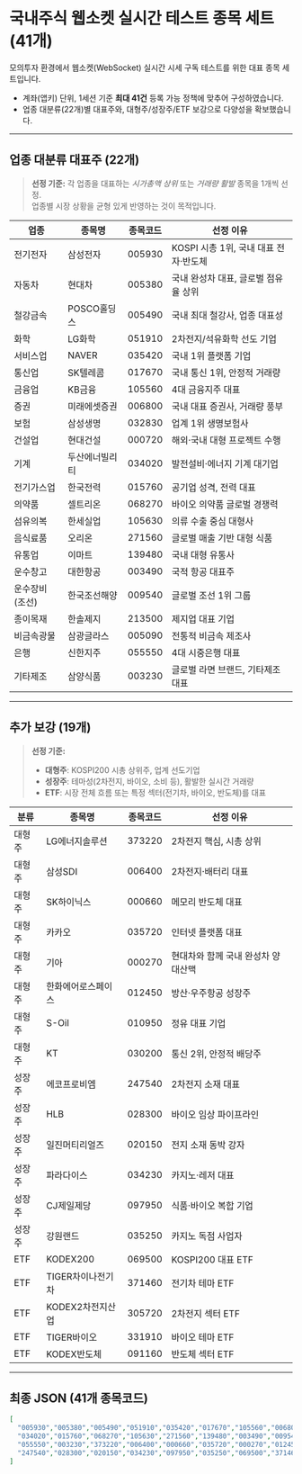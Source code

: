 # 국내주식 웹소켓 실시간 테스트 종목 세트 (41개)

모의투자 환경에서 웹소켓(WebSocket) 실시간 시세 구독 테스트를 위한 대표 종목 세트입니다.
- 계좌(앱키) 단위, 1세션 기준 **최대 41건** 등록 가능 정책에 맞추어 구성하였습니다.
- 업종 대분류(22개)별 대표주와, 대형주/성장주/ETF 보강으로 다양성을 확보했습니다.

---

## 업종 대분류 대표주 (22개)

> **선정 기준:** 각 업종을 대표하는 *시가총액 상위* 또는 *거래량 활발* 종목을 1개씩 선정.  
> 업종별 시장 상황을 균형 있게 반영하는 것이 목적입니다.

| 업종 | 종목명 | 종목코드 | 선정 이유 |
|------|--------|----------|-----------|
| 전기전자 | 삼성전자 | 005930 | KOSPI 시총 1위, 국내 대표 전자·반도체 |
| 자동차 | 현대차 | 005380 | 국내 완성차 대표, 글로벌 점유율 상위 |
| 철강금속 | POSCO홀딩스 | 005490 | 국내 최대 철강사, 업종 대표성 |
| 화학 | LG화학 | 051910 | 2차전지/석유화학 선도 기업 |
| 서비스업 | NAVER | 035420 | 국내 1위 플랫폼 기업 |
| 통신업 | SK텔레콤 | 017670 | 국내 통신 1위, 안정적 거래량 |
| 금융업 | KB금융 | 105560 | 4대 금융지주 대표 |
| 증권 | 미래에셋증권 | 006800 | 국내 대표 증권사, 거래량 풍부 |
| 보험 | 삼성생명 | 032830 | 업계 1위 생명보험사 |
| 건설업 | 현대건설 | 000720 | 해외·국내 대형 프로젝트 수행 |
| 기계 | 두산에너빌리티 | 034020 | 발전설비·에너지 기계 대기업 |
| 전기가스업 | 한국전력 | 015760 | 공기업 성격, 전력 대표 |
| 의약품 | 셀트리온 | 068270 | 바이오 의약품 글로벌 경쟁력 |
| 섬유의복 | 한세실업 | 105630 | 의류 수출 중심 대형사 |
| 음식료품 | 오리온 | 271560 | 글로벌 매출 기반 대형 식품 |
| 유통업 | 이마트 | 139480 | 국내 대형 유통사 |
| 운수창고 | 대한항공 | 003490 | 국적 항공 대표주 |
| 운수장비(조선) | 한국조선해양 | 009540 | 글로벌 조선 1위 그룹 |
| 종이목재 | 한솔제지 | 213500 | 제지업 대표 기업 |
| 비금속광물 | 삼광글라스 | 005090 | 전통적 비금속 제조사 |
| 은행 | 신한지주 | 055550 | 4대 시중은행 대표 |
| 기타제조 | 삼양식품 | 003230 | 글로벌 라면 브랜드, 기타제조 대표 |

---

## 추가 보강 (19개)

> **선정 기준:**
> - **대형주**: KOSPI200 시총 상위주, 업계 선도기업
> - **성장주**: 테마성(2차전지, 바이오, 소비 등), 활발한 실시간 거래량
> - **ETF**: 시장 전체 흐름 또는 특정 섹터(전기차, 바이오, 반도체)를 대표

| 분류 | 종목명 | 종목코드 | 선정 이유 |
|------|--------|----------|-----------|
| 대형주 | LG에너지솔루션 | 373220 | 2차전지 핵심, 시총 상위 |
| 대형주 | 삼성SDI | 006400 | 2차전지·배터리 대표 |
| 대형주 | SK하이닉스 | 000660 | 메모리 반도체 대표 |
| 대형주 | 카카오 | 035720 | 인터넷 플랫폼 대표 |
| 대형주 | 기아 | 000270 | 현대차와 함께 국내 완성차 양대산맥 |
| 대형주 | 한화에어로스페이스 | 012450 | 방산·우주항공 성장주 |
| 대형주 | S-Oil | 010950 | 정유 대표 기업 |
| 대형주 | KT | 030200 | 통신 2위, 안정적 배당주 |
| 성장주 | 에코프로비엠 | 247540 | 2차전지 소재 대표 |
| 성장주 | HLB | 028300 | 바이오 임상 파이프라인 |
| 성장주 | 일진머티리얼즈 | 020150 | 전지 소재 동박 강자 |
| 성장주 | 파라다이스 | 034230 | 카지노·레저 대표 |
| 성장주 | CJ제일제당 | 097950 | 식품·바이오 복합 기업 |
| 성장주 | 강원랜드 | 035250 | 카지노 독점 사업자 |
| ETF | KODEX200 | 069500 | KOSPI200 대표 ETF |
| ETF | TIGER차이나전기차 | 371460 | 전기차 테마 ETF |
| ETF | KODEX2차전지산업 | 305720 | 2차전지 섹터 ETF |
| ETF | TIGER바이오 | 331910 | 바이오 테마 ETF |
| ETF | KODEX반도체 | 091160 | 반도체 섹터 ETF |

---

## 최종 JSON (41개 종목코드)

```json
[
  "005930","005380","005490","051910","035420","017670","105560","006800","032830","000720",
  "034020","015760","068270","105630","271560","139480","003490","009540","213500","005090",
  "055550","003230","373220","006400","000660","035720","000270","012450","010950","030200",
  "247540","028300","020150","034230","097950","035250","069500","371460","305720","331910","091160"
]
